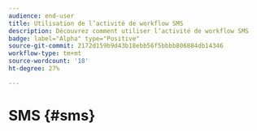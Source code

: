 ```yaml
---
audience: end-user
title: Utilisation de l’activité de workflow SMS
description: Découvrez comment utiliser l’activité de workflow SMS
badge: label="Alpha" type="Positive"
source-git-commit: 2172d159b9d43b18ebb56f5bbbb806884db14346
workflow-type: tm+mt
source-wordcount: '18'
ht-degree: 27%

---
```



# SMS {#sms}

